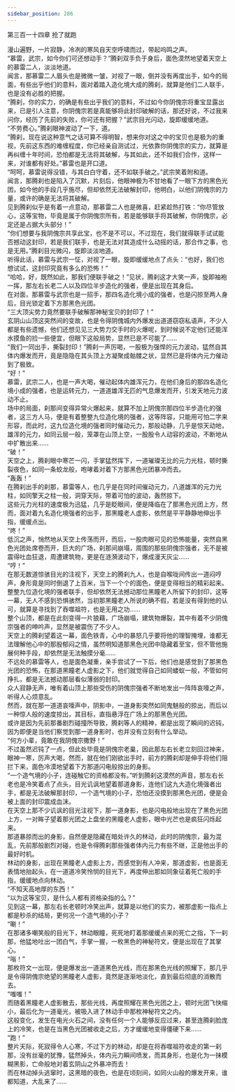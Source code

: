 ```yaml
---
sidebar_position: 286
---
```

 第三百一十四章 抢了就跑


漫山遍野，一片寂静，冷冽的寒风自天空呼啸而过，带起呜鸣之声。  
“慕雷，武宗，如今你们可还想动手？”腾刹双手负于身后，面色漠然地望着天空上的慕雷二人，淡淡地道。  
闻言，那慕雷二人眉头也是微微一皱，对视了一眼，倒并没有再度出手，如今的局面，有些出乎他们的意料，面对着踏入造化境大成的腾刹，就算是他们二人联手，也是没有必胜的把握。  
“腾刹，你的实力，的确是有些出乎我们的意料，不过如今你阴傀宗将重宝显露出来，已是引人注意，你阴傀宗若是真能够将此封印破解的话，那还好说，不过我来问你，经历了先前的失败，你可还有把握？”武宗目光闪动，旋即缓缓地道。  
“不劳费心。”腾刹眼神波动了一下，道。  
“腾刹，现在说这种意气之话可算不得明智，想来你对这之中的宝贝也是极为的重视，先前这东西的难缠程度，你已经亲自测试过，光依靠你阴傀宗的实力，就算是再纠缠十年时间，恐怕都是无法将其破解，与其如此，还不如我们合作，这样一来，对谁都有好处。”慕雷也是开口道。  
“呵呵，慕雷说得没错，与其白白守着，还不如联手破之。”武宗笑着附和道。  
闻言，那腾刹也是陷入了沉默，片刻后，他眼神极为不甘地看了一眼下方的黑色光团，如今他的手段几乎施尽，但却依然无法破解封印，他明白，以他们阴傀宗的力量，或许的确是无法将其破解。  
见到腾刹似乎是有着一点意动，那慕雷二人也是微喜，赶紧趁热打铁：“你尽管放心，这等宝物，毕竟是属于你阴傀宗所有，若是能够联手将其破解，你阴傀宗，必定还是占据大头部分！”  
“你们想要与我阴傀宗共享此宝，也不是不可以，不过现在，我们就得联手试试能否撼动这封印，若是我们联手，也是无法对其造成什么动摇的话，那合作之事，也是无用。”腾刹目光微闪，旋即淡淡地道。  
听得此话，慕雷与武宗一怔，对视了一眼，旋即缓缓地点了点头：“也好，我们也想试试，这封印究竟有多么的恐怖！”  
“哈哈，好，既然如此，那我们便联手破之！”见状，腾刹这才大笑一声，旋即袖袍一挥，那左右长老二人以及四位半步造化的强者，便是出现在其身后。  
在对面，那慕雷与武宗也是一招手，那四名造化境小成的强者，也是闪掠至两人身后，目光锁定着下方那黑色光团。  
“三大顶尖势力竟然要联手破解那神秘宝贝的封印了！”  
玄阴山山顶这突然间的变故，也是令得阴傀城内外爆发出道道窃窃私语声，不少人都是有些遗憾，他们还想见见三大势力交手时的火爆呢，到时候说不定他们还能浑水摸鱼的捡一些便宜，但眼下这般局势，显然已是不可能了……  
“我们一同出手，撕裂封印！”腾刹一声厉喝，一股极为强悍的元力波动，猛然自其体内爆发而开，竟是隐隐在其头顶上方凝聚成骷髅之状，显然已是将体内元力催动到了极致。  
“好！”  
慕雷，武宗二人，也是一声大喝，催动起体内雄浑元力，在他们身后的那四名造化境小成的强者，也是运转元力，一道道雄浑无匹的气息爆发而开，引发天地元力波动不止。  
场中的局面，刹那间变得异常火爆起来，就算不加上阴傀宗那四位半步造化的强者，这三方人马，便是有着整整九位造化境的强者，这等阵容，只能用可怕二字来形容，而此时，这九位造化境的强者同时催动元力，那般动静，几乎是惊天动地，雄浑的元力，如同云层一般，笼罩在山顶上空，一股股令人动容的波动，不断地从中扩散出来……  
“破！”  
天空之上，腾刹眼中寒芒一闪，手掌猛然挥下，一道璀璨无比的元力光柱，顿时撕裂夜色，如同一条蛟龙般，咆哮着对着下方那黑色光团暴冲而去。  
“轰轰！”  
在腾刹出手的刹那，慕雷等人，也几乎是在同时间催动元力，八道雄浑的元力光柱，如同擎天之柱一般，洞穿天际，带着可怕的波动，轰然掠下。  
这些元力光柱的速度极为迅猛，几乎是眨眼间，便是降临在了那黑色光团上方，然而，面对着九名造化境强者的出手，那黑瞳老人虚影，依然是平平静静地伸出手指，缓缓点出。  
“咚！”  
低沉之声，悄然地从天空上传荡而开，而后，一股肉眼可见的恐怖能量，突然自黑色光团处席卷而开，巨大的广场，刹那间崩塌，周围的那些阴傀宗强者，无不是被震得吐血狂退，周遭建筑物，更是在涟漪波动下，爆成漫天灰尘……  
“哼！”  
在那无数道惊骇目光的注视下，天空上的腾刹九人，也是自喉咙间传出一道闷哼声，身形竟是同时倒退了上百米，当下一个个的面色，便是变得相当的精彩起来。  
整整九位造化境的强者联手，但却依然无法撼动那位黑瞳老人所留下的封印，这等一幕，无人不感到恐惧骇然，当初那黑瞳老人所说的确不假，若是没有得到他的认可，就算是寻找到了吞噬祖符，也是无用之功……  
整个山顶，都是在此刻变得一片狼藉，广场崩塌，建筑物爆裂，其中有着不少阴傀宗强者的呻吟声，显然是被震伤了不少人。  
天空上的腾刹望着这一幕，面色铁青，心中的暴怒几乎要将他的理智掩埋，谁都无法理解他心中的那股郁闷之情，虽然明知道那黑色光团中隐藏着至宝，但不管他施展何种手段，却依然是无法触摸分毫……  
不远处的慕雷等人，也是面色凝重，亲手尝试了一下后，他们也是感觉到了那黑色光团的恐怖，在那道黑瞳老人虚影之下，他们就觉得自己如同蝼蚁一般，不管如何挣扎，都是无法撼动那层看似薄弱的封印。  
众人寂静无声，唯有着山顶上那些受伤的阴傀宗强者不断地发出一阵阵哀嚎之声，听得人心烦意乱。  
然而，就在那一道道哀嚎声中，阴影中，一道身影突然如同鬼魅般的掠出，而后以一种惊人般的速度掠出，其目标，直指悬浮在广场上的那黑色光团。  
或许是因为先前那番剧烈碰撞所导致，腾刹等人的精神，都是出现了瞬间的迟钝，因为即便是当他们察觉到那一道身影时，也并没有立刻有什么举动。  
“何方小辈，竟敢在我阴傀宗撒野！”  
不过虽然迟钝了一点，但此处毕竟是阴傀宗老巢，因此那左右长老立刻回过神来，眼神一寒，厉声大喝，然而，就在他们刚欲出手时，前方的腾刹却是伸手将他们阻拦下来，面色冷漠地望着下方那道闪电般掠出的身影。  
“一个造气境的小子，连碰触它的资格都没有。”听到腾刹这漠然的声音，那左右长老也是冷笑着点了点头，目光讥讽地望着那道身影，连他们这九大造化境强者出手，都是无法破解那封印，一个造气境的小子，恐怕还没摸到那黑色光团，便是会被上面的封印震成血沫。  
在天空上那不少讥讽的目光注视下，那一道身影，也是闪电般地出现在了黑色光团上方，一对眸子望着那光团之上盘坐的黑瞳老人虚影，眼中光芒也是疯狂闪烁起来。  
那道暴掠而出的身影，自然便是隐藏在暗处许久的林动，此时的阴傀宗，最为混乱，先前那般剧烈对碰，也是令得腾刹那些强者体内元力有些不继，正是他出手的最好时机。  
林动的身影，出现在黑瞳老人虚影上方，而感觉到有人冲来，那道虚影，也是面无表情地抬起头，在一道道冷笑怜悯的目光下，再度伸出那如同象征着死亡般的手指，缓缓地点向林动。  
“不知天高地厚的东西！”  
“以为这等宝贝，是什么人都有资格染指的么？”  
见到这一幕，那左右长老顿时冷笑出声，就算是以他们的实力，被那虚影一指点上都是秒杀的结局，更何况一个造气境的小子？  
“唰！”  
在那诸多嘲笑般的目光下，林动眼瞳，死死地盯着那缓缓点来的死亡之指，下一刹那，他猛地吐出一团白气，手掌一握，一枚黑色的神秘符文，便是出现在了其掌心。  
“嗡！”  
那枚符文一出现，便是爆发出一道道黑色光线，而在那黑色光线的照耀下，那几乎是令得阴傀宗绝望的黑瞳老人虚影，竟然是逐渐地淡化，直到最后彻底的消散而去。  
“嗤嗤！”  
而随着黑瞳老人虚影散去，那些光线，再度照耀在黑色光团之上，顿时光团飞快缩小，最后化为一道毫光，被吸入进了林动手中那枚神秘符文之内。  
这般变化，发生在电光火石之间，没有任何一个人能够反应过来，甚至连腾刹脸庞上的冷笑，也是在当黑色光团被收走之后，方才缓缓地变得僵硬下来……  
“跑！”  
整片天际，死寂得令人心寒，不过下方的林动，却是在将吞噬祖符收走的第一刹那，没有丝毫的犹豫，猛然掉头，体内元力瞬间喷发，而其身形，也是化为一抹模糊黑影，亡命般地对着玄阴山之外暴冲而去！  
而在林动掉头逃窜时，这黑暗的夜色，也是在顷刻间，如同火山般的爆发开来，谁都知道，大乱来了……  
  
  
